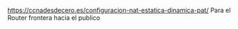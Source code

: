 https://ccnadesdecero.es/configuracion-nat-estatica-dinamica-pat/
Para el Router frontera hacia el publico

